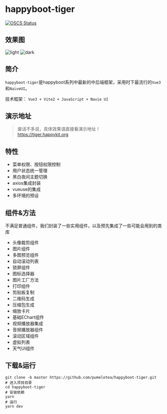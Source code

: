 # happyboot-tiger

[![OSCS Status](https://www.oscs1024.com/platform/badge/pumelotea/happyboot-tiger.svg?size=small)](https://www.oscs1024.com/project/pumelotea/happyboot-tiger?ref=badge_small)

## 效果图
![light](https://raw.githubusercontent.com/pumelotea/happyboot-tiger/master/assets/light.png)
![dark](https://raw.githubusercontent.com/pumelotea/happyboot-tiger/d78c4e4e19ed886a55a577ceb64d5bba83b170cc/assets/dark.png)

## 简介
`happyboot-tiger`是happyboot系列中最新的中后端框架，采用时下最流行的`Vue3`和`NaiveUI`。

技术框架： `Vue3 + Vite2 + JavaScript + Navie UI`

## 演示地址
> 废话不多说，具体效果请直接看演示地址！   
https://tiger.happykit.org

## 特性 
- 菜单权限、按钮权限控制
- 用户状态统一管理
- 黑白夜间主题切换
- axios集成封装
- vueuse的集成
- 多环境的预设

## 组件&方法
不满足普通组件，我们封装了一些实用组件，以及预先集成了一些可能会用到的类库

- 头像裁剪组件
- 图片组件
- 多图预览组件
- 自动滚动列表
- 锁屏组件
- 图标选择器
- 图片工厂方法
- 打印组件
- 剪贴板复制
- 二维码生成
- 压缩包生成
- 缩放卡片
- 基础EChart组件
- 视频播放器集成
- 音频播放器组件
- 滚动区域组件
- 虚拟列表
- 天气UI组件


## 下载&运行

```shell
git clone -b master https://github.com/pumelotea/happyboot-tiger.git
# 进入项目目录
cd happyboot-tiger
# 安装依赖
yarn
# 运行
yarn dev 
```






